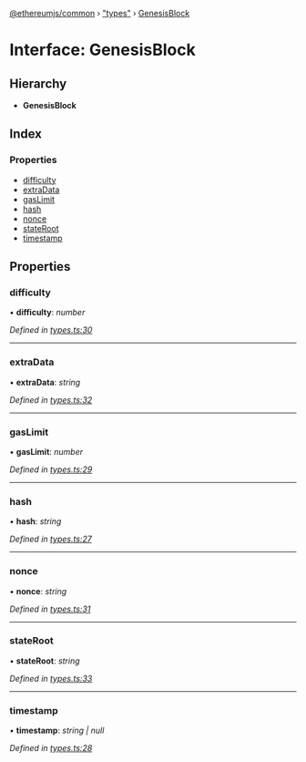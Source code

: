 [@ethereumjs/common](../README.md) › ["types"](../modules/_types_.md) › [GenesisBlock](_types_.genesisblock.md)

# Interface: GenesisBlock

## Hierarchy

* **GenesisBlock**

## Index

### Properties

* [difficulty](_types_.genesisblock.md#difficulty)
* [extraData](_types_.genesisblock.md#extradata)
* [gasLimit](_types_.genesisblock.md#gaslimit)
* [hash](_types_.genesisblock.md#hash)
* [nonce](_types_.genesisblock.md#nonce)
* [stateRoot](_types_.genesisblock.md#stateroot)
* [timestamp](_types_.genesisblock.md#timestamp)

## Properties

###  difficulty

• **difficulty**: *number*

*Defined in [types.ts:30](https://github.com/ethereumjs/ethereumjs-vm/blob/master/packages/common/src/types.ts#L30)*

___

###  extraData

• **extraData**: *string*

*Defined in [types.ts:32](https://github.com/ethereumjs/ethereumjs-vm/blob/master/packages/common/src/types.ts#L32)*

___

###  gasLimit

• **gasLimit**: *number*

*Defined in [types.ts:29](https://github.com/ethereumjs/ethereumjs-vm/blob/master/packages/common/src/types.ts#L29)*

___

###  hash

• **hash**: *string*

*Defined in [types.ts:27](https://github.com/ethereumjs/ethereumjs-vm/blob/master/packages/common/src/types.ts#L27)*

___

###  nonce

• **nonce**: *string*

*Defined in [types.ts:31](https://github.com/ethereumjs/ethereumjs-vm/blob/master/packages/common/src/types.ts#L31)*

___

###  stateRoot

• **stateRoot**: *string*

*Defined in [types.ts:33](https://github.com/ethereumjs/ethereumjs-vm/blob/master/packages/common/src/types.ts#L33)*

___

###  timestamp

• **timestamp**: *string | null*

*Defined in [types.ts:28](https://github.com/ethereumjs/ethereumjs-vm/blob/master/packages/common/src/types.ts#L28)*
